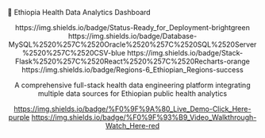 🏥 Ethiopia Health Data Analytics Dashboard
<div align="center">
https://img.shields.io/badge/Status-Ready_for_Deployment-brightgreen
https://img.shields.io/badge/Database-MySQL%2520%257C%2520Oracle%2520%257C%2520SQL%2520Server%2520%257C%2520CSV-blue
https://img.shields.io/badge/Stack-Flask%2520%257C%2520React%2520%257C%2520Recharts-orange
https://img.shields.io/badge/Regions-6_Ethiopian_Regions-success

A comprehensive full-stack health data engineering platform integrating multiple data sources for Ethiopian public health analytics

https://img.shields.io/badge/%F0%9F%9A%80_Live_Demo-Click_Here-purple
https://img.shields.io/badge/%F0%9F%93%B9_Video_Walkthrough-Watch_Here-red

</div>